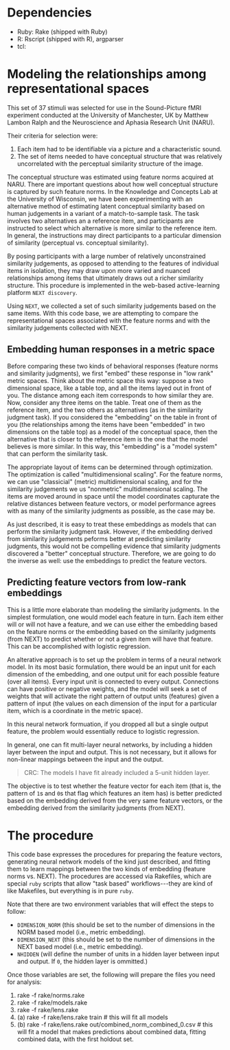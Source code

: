Dependencies
============
- Ruby: Rake (shipped with Ruby)
- R: Rscript (shipped with R), argparser
- tcl:

Modeling the relationships among representational spaces
========================================================
This set of 37 stimuli was selected for use in the Sound-Picture fMRI
experiment conducted at the University of Manchester, UK by Matthew
Lambon Ralph and the Neuroscience and Aphasia Research Unit (NARU).

Their criteria for selection were:

 1. Each item had to be identifiable via a picture and a characteristic
    sound.
 2. The set of items needed to have conceptual structure that was
    relatively uncorrelated with the perceptual similarity structure of
    the image.

The conceptual structure was estimated using feature norms acquired at
NARU. There are important questions about how well conceptual structure
is captured by such feature norms. In the Knowledge and Concepts Lab at
the University of Wisconsin, we have been experimenting with an
alternative method of estimating latent conceptual similarity based on
human judgements in a variant of a match-to-sample task. The task
involves two alternatives an a reference item, and participants are
instructed to select which alternative is more similar to the reference
item. In general, the instructions may direct participants to a
particular dimension of similarity (perceptual vs. conceptual
similarity).

By posing participants with a large number of relatively unconstrained
similarity judgements, as opposed to attending to the features of
individual items in isolation, they may draw upon more varied and
nuanced relationships among items that ultimately draws out a richer
similarity structure. This procedure is implemented in the web-based
active-learning platform `NEXT discovery`.

Using `NEXT`, we collected a set of such similarity judgements based on
the same items. With this code base, we are attempting to compare the
representational spaces associated with the feature norms and with the
similarity judgements collected with NEXT.

Embedding human responses in a metric space
-------------------------------------------
Before comparing these two kinds of behavioral responses (feature norms
and similarity judgments), we first "embed" these response in "low rank"
metric spaces. Think about the metric space this way: suppose a two
dimensional space, like a table top, and all the items layed out in
front of you. The distance among each item corresponds to how
similar they are. Now, consider any three items on the table. Treat one
of them as the reference item, and the two others as alternatives (as in
the similarity judgment task). If you considered the "embedding" on the
table in front of you (the relationships among the items have been
"embedded" in two dimensions on the table top) as a model of the
conceptual space, then the alternative that is closer to the reference
item is the one that the model believes is more similar. In this way,
this "embedding" is a "model system" that can perform the similarity
task.

The appropriate layout of items can be determined through optimization.
The optimization is called "multidimensional scaling". For the feature
norms, we can use "classicial" (metric) multidimensional scaling,
and for the similarity judgements we us "nonmetric" multidimensional
scaling. The items are moved around in space until the model coordinates
capturate the relative distances between feature vectors, or model
performance agrees with as many of the similarity judgments as possible,
as the case may be.

As just described, it is easy to treat these embeddings as models that
can perform the similarity judgment task. However, if the embedding
derived from similarity judgements peforms better at predicting
similarity judgments, this would not be compelling evidence that
similarity judgments discovered a "better" conceptual structure.
Therefore, we are going to do the inverse as well: use the embeddings to
predict the feature vectors.

Predicting feature vectors from low-rank embeddings
---------------------------------------------------
This is a little more elaborate than modeling the similarity judgments.
In the simplest formulation, one would model each feature in turn. Each
item either will or will not have a feature, and we can use either the
embedding based on the feature norms or the embedding based on the
similarity judgments (from NEXT) to predict whether or not a given item
will have that feature. This can be accomplished with logistic
regression.

An alterative approach is to set up the problem in terms of a neural
network model. In its most basic formulation, there would be an input
unit for each dimension of the embedding, and one output unit for each
possible feature (over all items). Every input unit is connected to
every output. Connections can have positive or negative weights, and the
model will seek a set of weights that will activate the right pattern of
output units (features) given a pattern of input (the values on each
dimension of the input for a particular item, which is a coordinate in
the metric space).

In this neural network formuation, if you dropped all but a single
output feature, the problem would essentially reduce to logistic
regression.

In general, one can fit multi-layer neural networks, by including a
hidden layer between the input and output. This is not necessary, but it
allows for non-linear mappings between the input and the output.

> CRC: The models I have fit already included a 5-unit hidden layer.

The objective is to test whether the feature vector for each item (that
is, the pattern of `1`s and `0`s that flag which features an item has)
is better predicted based on the embedding derived from the very same
feature vectors, or the embedding derived from the similarity judgments
(from NEXT).

The procedure
=============
This code base expresses the procedures for preparing the feature
vectors, generating neural network models of the kind just described,
and fitting them to learn mappings between the two kinds of embedding
(feature norms vs. NEXT). The procedures are accessed via Rakefiles,
which are special `ruby` scripts that allow "task based"
workflows---they are kind of like Makefiles, but everything is in pure
`ruby`.

Note that there are two environment variables that will effect the steps
to follow:

 - `DIMENSION_NORM` (this should be set to the number of dimensions in the NORM
   based model (i.e., metric embedding).
 - `DIMENSION_NEXT` (this should be set to the number of dimensions in the NEXT
   based model (i.e., metric embedding).
 - `NHIDDEN` (will define the number of units in a hidden layer between
   input and output. If `0`, the hidden layer is ommitted.)

Once those variables are set, the following will prepare the files you
need for analysis:

 1. rake -f rake/norms.rake
 2. rake -f rake/models.rake
 3. rake -f rake/lens.rake
 4. (a) rake -f rake/lens.rake train # this will fit all models
 4. (b) rake -f rake/lens.rake out/combined\_norm\_combined\_0.csv # this
will fit a model that makes predictions about combined data, fitting
combined data, with the first holdout set.


